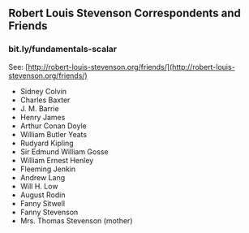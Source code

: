 ## Robert Louis Stevenson Correspondents and Friends


### bit.ly/fundamentals-scalar


See: [http://robert-louis-stevenson.org/friends/](http://robert-louis-stevenson.org/friends/)

- Sidney Colvin
- Charles Baxter
- J. M. Barrie
- Henry James
- Arthur Conan Doyle
- William Butler Yeats
- Rudyard Kipling
- Sir Edmund William Gosse
- William Ernest Henley
- Fleeming Jenkin
- Andrew Lang
- Will H. Low
- August Rodin
- Fanny Sitwell
- Fanny Stevenson
- Mrs. Thomas Stevenson (mother)
